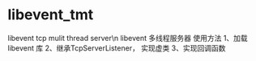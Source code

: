 # libevent_tmt
libevent tcp mulit thread server\n
libevent 多线程服务器
使用方法
1、加载libevent 库
2、继承TcpServerListener， 实现虚类
3、实现回调函数


